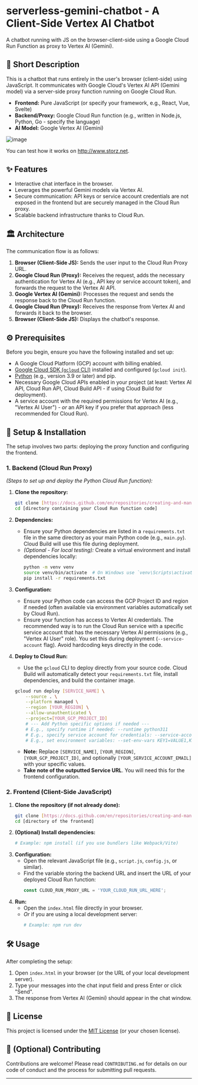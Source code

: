# serverless-gemini-chatbot - A Client-Side Vertex AI Chatbot
A chatbot running with JS on the browser-client-side using a Google Cloud Run Function as proxy to Vertex AI (Gemini). 

## 💬 Short Description

This is a chatbot that runs entirely in the user's browser (client-side) using JavaScript. It communicates with Google Cloud's Vertex AI API (Gemini model) via a server-side proxy function running on Google Cloud Run.

* **Frontend:** Pure JavaScript (or specify your framework, e.g., React, Vue, Svelte)
* **Backend/Proxy:** Google Cloud Run function (e.g., written in Node.js, Python, Go - specify the language)
* **AI Model:** Google Vertex AI (Gemini)

![image](https://github.com/user-attachments/assets/e4d131ed-0552-4f17-9f3c-926b5f0acac9)

You can test how it works on http://www.storz.net.

## ✨ Features

* Interactive chat interface in the browser.
* Leverages the powerful Gemini models via Vertex AI.
* Secure communication: API keys or service account credentials are not exposed in the frontend but are securely managed in the Cloud Run proxy.
* Scalable backend infrastructure thanks to Cloud Run.

## 🏛️ Architecture

The communication flow is as follows:

1.  **Browser (Client-Side JS):** Sends the user input to the Cloud Run Proxy URL.
2.  **Google Cloud Run (Proxy):** Receives the request, adds the necessary authentication for Vertex AI (e.g., API key or service account token), and forwards the request to the Vertex AI API.
3.  **Google Vertex AI (Gemini):** Processes the request and sends the response back to the Cloud Run function.
4.  **Google Cloud Run (Proxy):** Receives the response from Vertex AI and forwards it back to the browser.
5.  **Browser (Client-Side JS):** Displays the chatbot's response.

## ⚙️ Prerequisites

Before you begin, ensure you have the following installed and set up:

* A Google Cloud Platform (GCP) account with billing enabled.
* [Google Cloud SDK (`gcloud` CLI)](https://cloud.google.com/sdk/docs/install) installed and configured (`gcloud init`).
* [Python](https://www.python.org/) (e.g., version 3.9 or later) and pip.
* Necessary Google Cloud APIs enabled in your project (at least: Vertex AI API, Cloud Run API, Cloud Build API - if using Cloud Build for deployment).
* A service account with the required permissions for Vertex AI (e.g., "Vertex AI User") - *or* an API key if you prefer that approach (less recommended for Cloud Run).

## 🚀 Setup & Installation

The setup involves two parts: deploying the proxy function and configuring the frontend.

### 1. Backend (Cloud Run Proxy)

*(Steps to set up and deploy the Python Cloud Run function):*

1.  **Clone the repository:**
    ```bash
    git clone [https://docs.github.com/en/repositories/creating-and-managing-repositories/about-repositories](https://docs.github.com/en/repositories/creating-and-managing-repositories/about-repositories)
    cd [directory containing your Cloud Run function code]
    ```
2.  **Dependencies:**
    * Ensure your Python dependencies are listed in a `requirements.txt` file in the same directory as your main Python code (e.g., `main.py`). Cloud Build will use this file during deployment.
    * *(Optional - For local testing):* Create a virtual environment and install dependencies locally:
      ```bash
      python -m venv venv
      source venv/bin/activate  # On Windows use `venv\Scripts\activate`
      pip install -r requirements.txt
      ```
3.  **Configuration:**
    * Ensure your Python code can access the GCP Project ID and region if needed (often available via environment variables automatically set by Cloud Run).
    * Ensure your function has access to Vertex AI credentials. The recommended way is to run the Cloud Run service with a specific service account that has the necessary Vertex AI permissions (e.g., "Vertex AI User" role). You set this during deployment (`--service-account` flag). Avoid hardcoding keys directly in the code.

4.  **Deploy to Cloud Run:**
    * Use the `gcloud` CLI to deploy directly from your source code. Cloud Build will automatically detect your `requirements.txt` file, install dependencies, and build the container image.
    ```bash
    gcloud run deploy [SERVICE_NAME] \
        --source . \
        --platform managed \
        --region [YOUR_REGION] \
        --allow-unauthenticated \
        --project=[YOUR_GCP_PROJECT_ID]
        # --- Add Python specific options if needed ---
        # E.g., specify runtime if needed: --runtime python311
        # E.g., specify service account for credentials: --service-account [YOUR_SERVICE_ACCOUNT_EMAIL]
        # E.g., set environment variables: --set-env-vars KEY1=VALUE1,KEY2=VALUE2
    ```
    * **Note:** Replace `[SERVICE_NAME]`, `[YOUR_REGION]`, `[YOUR_GCP_PROJECT_ID]`, and optionally `[YOUR_SERVICE_ACCOUNT_EMAIL]` with your specific values.
    * **Take note of the outputted Service URL**. You will need this for the frontend configuration.

### 2. Frontend (Client-Side JavaScript)

1.  **Clone the repository (if not already done):**
    ```bash
    git clone [https://docs.github.com/en/repositories/creating-and-managing-repositories/about-repositories](https://docs.github.com/en/repositories/creating-and-managing-repositories/about-repositories)
    cd [directory of the frontend]
    ```
2.  **(Optional) Install dependencies:**
    ```bash
    # Example: npm install (if you use bundlers like Webpack/Vite)
    ```
3.  **Configuration:**
    * Open the relevant JavaScript file (e.g., `script.js`, `config.js`, or similar).
    * Find the variable storing the backend URL and insert the URL of your deployed Cloud Run function:
        ```javascript
        const CLOUD_RUN_PROXY_URL = 'YOUR_CLOUD_RUN_URL_HERE';
        ```
4.  **Run:**
    * Open the `index.html` file directly in your browser.
    * *Or* if you are using a local development server:
        ```bash
        # Example: npm run dev
        ```

## 🛠️ Usage

After completing the setup:

1.  Open `index.html` in your browser (or the URL of your local development server).
2.  Type your messages into the chat input field and press Enter or click "Send".
3.  The response from Vertex AI (Gemini) should appear in the chat window.

## 📝 License

This project is licensed under the [MIT License](LICENSE) (or your chosen license).

## 🙌 (Optional) Contributing

Contributions are welcome! Please read `CONTRIBUTING.md` for details on our code of conduct and the process for submitting pull requests.

---


